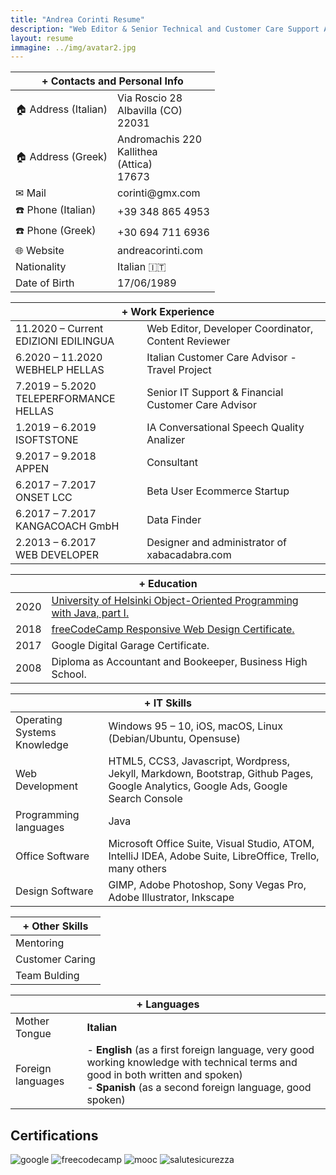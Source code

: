 ```yaml
---
title: "Andrea Corinti Resume"
description: "Web Editor & Senior Technical and Customer Care Support Advisor"
layout: resume
immagine: ../img/avatar2.jpg
---
```


<table>
<thead>
  <tr>
    <th colspan="2">+ Contacts and Personal Info</th>
  </tr>
</thead>  
  <tr>
    <td>🏠 Address (Italian)<br></td>
    <td>Via Roscio 28<br>Albavilla (CO)<br>22031</td>
  </tr>
  <tr>
    <td>🏠 Address (Greek)</td>
    <td>Andromachis 220<br>Kallithea<br>(Attica)<br>17673</td>
  </tr>
  <tr>
    <td>✉ Mail<br></td>
    <td>corinti@gmx.com</td>
  </tr>
  <tr>
    <td>☎️ Phone (Italian)</td>
    <td>+39 348 865 4953</td>
  </tr>
  <tr>
    <td>☎️ Phone (Greek)</td>
    <td>+30 694 711 6936</td>
  </tr>
  <tr>
    <td>🌐 Website<br></td>
    <td>andreacorinti.com</td>
  </tr>
  <tr>
    <td>Nationality</td>
    <td>Italian 🇮🇹</td>
  </tr>
  <tr>
    <td>Date of Birth</td>
    <td>17/06/1989</td>
  </tr>
</table>

<table>
<thead>
  <tr>
    <th colspan="2">+ Work Experience</th>
  </tr>
</thead>
  <tr>
    <td>11.2020 – Current<br>EDIZIONI EDILINGUA</td>
    <td>Web Editor, Developer Coordinator, Content Reviewer</td>
  </tr>
  <tr>
    <td>6.2020 – 11.2020<br>WEBHELP HELLAS</td>
    <td>Italian Customer Care Advisor - Travel Project</td>
  </tr>
  <tr>
    <td>7.2019 – 5.2020<br>TELEPERFORMANCE HELLAS</td>
    <td>Senior IT Support & Financial Customer Care Advisor</td>
  </tr>
  <tr>
    <td>1.2019 – 6.2019<br>ISOFTSTONE</td>
    <td>IA Conversational Speech Quality Analizer</td>
  </tr>
  <tr>
    <td>9.2017 – 9.2018<br>APPEN</td>
    <td>Consultant</td>
  </tr>
  <tr>
    <td>6.2017 – 7.2017<br>ONSET LCC</td>
    <td>Beta User Ecommerce Startup</td>
  </tr>
  <tr>
    <td>6.2017 – 7.2017<br>KANGACOACH GmbH</td>
    <td>Data Finder</td>
  </tr>
  <tr>
    <td>2.2013 – 6.2017<br>WEB DEVELOPER</td>
    <td>Designer and administrator of xabacadabra.com</td>
  </tr>
</table>

<table>
<thead>
  <tr>
    <th colspan="2">+ Education</th>
  </tr>
</thead>
  <tr>  
    <td>2020</td>
    <td><a href="https://tmc.mooc.fi/certificates/1907">University of Helsinki Object-Oriented Programming with Java, part I.</a></td>
  </tr>
  <tr>  
    <td>2018</td>
    <td><a href="https://www.freecodecamp.org/certification/xabacadabra/responsive-web-design">freeCodeCamp Responsive Web Design Certificate.</a></td>
  </tr>   
  <tr>  
    <td>2017</td>
    <td>Google Digital Garage Certificate.</td>
  </tr>
  <tr>
    <td>2008</td>
    <td>Diploma as Accountant and Bookeeper, Business High School.</td>
  </tr>
</table>

<table>
<thead>
  <tr>
    <th colspan="2">+ IT Skills</th>
  </tr>
</thead>  
  <tr>
    <td>Operating Systems Knowledge</td>
    <td>Windows 95 – 10, iOS, macOS, Linux (Debian/Ubuntu, Opensuse)</td>
  </tr>
  <tr>  
    <td>Web Development</td>
    <td>HTML5, CCS3, Javascript, Wordpress, Jekyll, Markdown, Bootstrap, Github Pages, Google Analytics, Google Ads, Google Search Console</td>
  </tr>  
  <tr>  
    <td>Programming languages</td>
    <td>Java</td>
  </tr>
  <tr>  
    <td>Office Software</td>
    <td>Microsoft Office Suite, Visual Studio, ATOM, IntelliJ IDEA, Adobe Suite, LibreOffice, Trello, many others</td>
  </tr>  
  <tr>  
    <td>Design Software</td>
    <td>GIMP, Adobe Photoshop, Sony Vegas Pro, Adobe Illustrator, Inkscape</td>
  </tr>  
</table>

<table>
<thead>
  <tr>
    <th colspan="2">+ Other Skills</th>
  </tr>
</thead>  
  <tr>
    <td>Mentoring</td>
  </tr>
  <tr>  
    <td>Customer Caring</td>
  </tr>
  <tr>  
    <td>Team Bulding</td>
  </tr>
</table>

<table>
<thead>
  <tr>
    <th colspan="2">+ Languages</th>
  </tr>
</thead>  
  <tr>
    <td>Mother Tongue</td>
    <td><b>Italian</b></td>
  </tr>
  <tr>  
    <td>Foreign languages</td>
    <td>- <b>English</b>
    (as a first foreign language, very good working knowledge with technical terms and good in both written and spoken)
    <br>- <b>Spanish</b> (as a second foreign language, good spoken)</td>
  </tr>
</table>

## Certifications

<img src="/img/cv/google1.jpg" alt="google">
<img src="/img/cv/freecodecamp1.png" alt="freecodecamp">
<img src="/img/cv/mooc.jpg" alt="mooc">
<img src="/img/cv/salutesicurezza.jpg" alt="salutesicurezza">